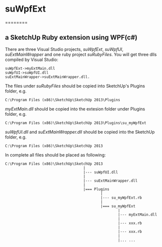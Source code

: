 # suWpfExt
========

## a SketchUp Ruby extension using WPF(c#)


There are three Visual Studio projects, *suWpfExt*, *suWpfUI*, *suExtMainWrapper* and one ruby project *suRubyFiles*. 
You will get three dlls compiled by Visual Studio:
    
    suWpfExt->myExtMain.dll
    suWpfUI->suWpfUI.dll
    suExtMainWrapper->suExtMainWrapper.dll.

The files under *suRubyFiles* should be copied into SketchUp's Plugins folder, e.g.

    C:\Program Files (x86)\SketchUp\SketchUp 2013\Plugins

*myExtMain.dll* should be copied into the extesion folder under Plugins folder, e.g.

    C:\Program Files (x86)\SketchUp\SketchUp 2013\Plugins\su_myWpfExt

*suWpfUI.dll* and *suExtMainWrapper.dll* should be copied into the SketchUp folder, e.g. 
    
    C:\Program Files (x86)\SketchUp\SketchUp 2013
  
In complete all files should be placed as following:

    C:\Program Files (x86)\SketchUp\SketchUp 2013
                                        |
                                        |--- suWpfUI.dll
                                        |
                                        |--- suExtMainWrapper.dll
                                        |
                                        |=== Plugins
                                                |
                                                |--- su_myWpfExt.rb
                                                |
                                                |=== su_myWpfExt
                                                        |
                                                        |--- myExtMain.dll
                                                        |
                                                        |--- xxx.rb
                                                        |
                                                        |--- xxx.rb
                                                        |
                                                        |... ...
                                                        
                                                        
        
